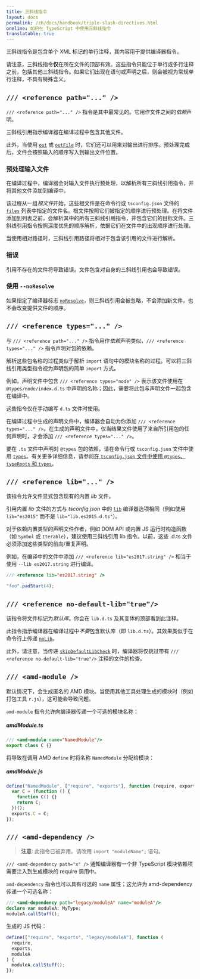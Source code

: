 ```yaml
---
title: 三斜线指令
layout: docs
permalink: /zh/docs/handbook/triple-slash-directives.html
oneline: 如何在 TypeScript 中使用三斜线指令
translatable: true
---
```


三斜线指令是包含单个 XML 标记的单行注释，其内容用于提供编译器指令。

请注意，三斜线指令**仅**在所在文件的顶部有效。这些指令只能位于单行或多行注释之前，包括其他三斜线指令。如果它们出现在语句或声明之后，则会被视为常规单行注释，不具有特殊含义。

## `/// <reference path="..." />`

`/// <reference path="..." />` 指令是其中最常见的。它用作文件之间的*依赖*声明。

三斜线引用指示编译器在编译过程中包含其他文件。

此外，当使用 [`out`](/zh/tsconfig#out) 或 [`outFile`](/zh/tsconfig#outFile) 时，它们还可以用来对输出进行排序。预处理完成后，文件会按照输入的顺序写入到输出文件位置。

### 预处理输入文件

在编译过程中，编译器会对输入文件执行预处理，以解析所有三斜线引用指令，并将其他文件添加到编译中。

该过程从一组*根文件*开始，这些根文件是在命令行或 `tsconfig.json` 文件的 [`files`](/zh/tsconfig#files) 列表中指定的文件名。根文件按照它们被指定的顺序进行预处理。在将文件添加到列表之前，会解析其中的所有三斜线引用指令，并包含它们的目标文件。三斜线引用指令按照深度优先的顺序解析，依据它们在文件中的出现顺序进行处理。

当使用相对路径时，三斜线引用路径将相对于包含该引用的文件进行解析。

### 错误

引用不存在的文件将导致错误。文件包含对自身的三斜线引用也会导致错误。

### 使用 `--noResolve`

如果指定了编译器标志 [`noResolve`](/zh/tsconfig#noResolve)，则三斜线引用会被忽略，不会添加新文件，也不会改变提供文件的顺序。

## `/// <reference types="..." />`

与 `/// <reference path="..." />` 指令用作*依赖*声明类似，`/// <reference types="..." />` 指令声明对包的依赖。

解析这些包名称的过程类似于解析 `import` 语句中的模块名称的过程。可以将三斜线引用类型指令视为声明包的简单 `import` 方式。

例如，声明文件中包含 `/// <reference types="node" />` 表示该文件使用在 `@types/node/index.d.ts` 中声明的名称；因此，需要将此包与声明文件一起包含在编译中。

这些指令仅在手动编写 `d.ts` 文件时使用。

在编译过程中生成的声明文件中，编译器会自动为你添加 `/// <reference types="..." />`。在生成的声明文件中，仅当结果文件使用了来自所引用包的任何声明时，才会添加 `/// <reference types="..." />`。

要在 `.ts` 文件中声明对 `@types` 包的依赖，请在命令行或 `tsconfig.json` 文件中使用 [`types`](/tsconfig#types)。有关更多详细信息，请参阅[在 `tsconfig.json` 文件中使用 `@types`、`typeRoots` 和 `types`](/zh/docs/handbook/tsconfig-json.html#types-typeroots-and-types)。

## `/// <reference lib="..." />`

该指令允许文件显式包含现有的内置 _lib_ 文件。

引用内置 _lib_ 文件的方式与 _tsconfig.json_ 中的 [`lib`](/zh/tsconfig#lib) 编译器选项相同（例如使用 `lib="es2015"` 而不是 `lib="lib.es2015.d.ts"`）。

对于依赖内置类型的声明文件作者，例如 DOM API 或内置 JS 运行时构造函数（如 `Symbol` 或 `Iterable`），建议使用三斜线引用 lib 指令。以前，这些 .d.ts 文件必须添加这些类型的前向/重复声明。

例如，在编译中的文件中添加 `/// <reference lib="es2017.string" />` 相当于使用 `--lib es2017.string` 进行编译。

```ts
/// <reference lib="es2017.string" />

"foo".padStart(4);
```

## `/// <reference no-default-lib="true"/>`

该指令将文件标记为*默认库*。你会在 `lib.d.ts` 及其变体的顶部看到此注释。

此指令指示编译器在编译过程中*不要*包含默认库（即 `lib.d.ts`）。其效果类似于在命令行上传递 [`noLib`](/zh/tsconfig#noLib)。

此外，请注意，当传递 [`skipDefaultLibCheck`](/zh/tsconfig#skipDefaultLibCheck) 时，编译器将仅跳过带有 `/// <reference no-default-lib="true"/>` 注释的文件的检查。

## `/// <amd-module />`

默认情况下，会生成匿名的 AMD 模块。当使用其他工具处理生成的模块时（例如打包工具 `r.js`），这可能会导致问题。

`amd-module` 指令允许向编译器传递一个可选的模块名称：

##### amdModule.ts

```ts
/// <amd-module name="NamedModule"/>
export class C {}
```

将导致在调用 AMD `define` 时将名称 `NamedModule` 分配给模块：

##### amdModule.js

```js
define("NamedModule", ["require", "exports"], function (require, exports) {
  var C = (function () {
    function C() {}
    return C;
  })();
  exports.C = C;
});
```

## `/// <amd-dependency />`

> **注意**: 此指令已被弃用。请改用 `import "moduleName";` 语句。

`/// <amd-dependency path="x" />` 通知编译器有一个非 TypeScript 模块依赖项需要注入到生成模块的 require 调用中。

`amd-dependency` 指令也可以具有可选的 `name` 属性；这允许为 amd-dependency 传递一个可选名称：

```ts
/// <amd-dependency path="legacy/moduleA" name="moduleA"/>
declare var moduleA: MyType;
moduleA.callStuff();
```

生成的 JS 代码：

```js
define(["require", "exports", "legacy/moduleA"], function (
  require,
  exports,
  moduleA
) {
  moduleA.callStuff();
});
```
